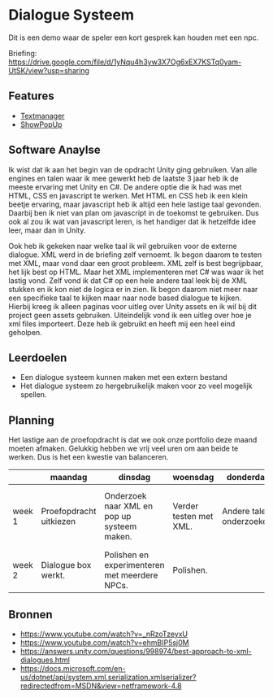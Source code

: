 # Dialogue Systeem

Dit is een demo waar de speler een kort gesprek kan houden met een npc.

Briefing: https://drive.google.com/file/d/1yNqu4h3yw3X7Og6xEX7KSTq0yam-UtSK/view?usp=sharing

## Features
- [Textmanager](https://github.com/toonschaap/ProefOpdracht/blob/master/Dialogue%20system/Assets/Scripts/Dialogue/TextManager.cs)
- [ShowPopUp](https://github.com/toonschaap/ProefOpdracht/blob/master/Dialogue%20system/Assets/Scripts/Dialogue/ShowPopUp.cs)

## Software Anaylse 
Ik wist dat ik aan het begin van de opdracht Unity ging gebruiken. Van alle engines en talen waar ik mee gewerkt heb de laatste 3 jaar heb ik de meeste ervaring met Unity en C#. De andere optie die ik had was met HTML, CSS en javascript te werken. Met HTML en CSS heb ik een klein beetje ervaring, maar javascript heb ik altijd een hele lastige taal gevonden. Daarbij ben ik niet van plan om javascript in de toekomst te gebruiken. Dus ook al zou ik wat van javascript leren, is het handiger dat ik hetzelfde idee leer, maar dan in Unity. 

  Ook heb ik gekeken naar welke taal ik wil gebruiken voor de externe dialogue. XML werd in de briefing zelf vernoemt. Ik begon daarom te testen met XML, maar vond daar een groot probleem. XML zelf is best begrijpbaar, het lijk best op HTML. Maar het XML implementeren met C# was waar ik het lastig vond. Zelf vond ik dat C# op een hele andere taal leek bij de XML stukken en ik kon niet de logica er in zien. Ik begon daarom niet meer naar een specifieke taal te kijken maar naar node based dialogue te kijken. Hierbij kreeg ik alleen paginas voor uitleg over Unity assets en ik wil bij dit project geen assets gebruiken. Uiteindelijk vond ik een uitleg over hoe je xml files importeert. Deze heb ik gebruikt en heeft mij een heel eind geholpen.

## Leerdoelen 
- Een dialogue systeem kunnen maken met een extern bestand
- Het dialogue systeem zo hergebruikelijk maken voor zo veel mogelijk spellen.

## Planning 
Het lastige aan de proefopdracht is dat we ook onze portfolio deze maand moeten afmaken. Gelukkig hebben we vrij veel uren om aan beide te werken. Dus is het een kwestie van balanceren.

| | maandag | dinsdag | woensdag | donderdag | vrijdag |
| --- | --- | --- | --- | --- | --- |
|week 1 |Proefopdracht uitkiezen |Onderzoek naar XML en pop up systeem maken.| Verder testen met XML. | Andere talen onderzoeken. | Verder aan het project met een TXT bestand.| 
|week 2 | Dialogue box werkt. | Polishen en experimenteren met meerdere NPCs.|Polishen.|

## Bronnen
- https://www.youtube.com/watch?v=_nRzoTzeyxU
- https://www.youtube.com/watch?v=ehmBIP5sj0M
- https://answers.unity.com/questions/998974/best-approach-to-xml-dialogues.html
- https://docs.microsoft.com/en-us/dotnet/api/system.xml.serialization.xmlserializer?redirectedfrom=MSDN&view=netframework-4.8
